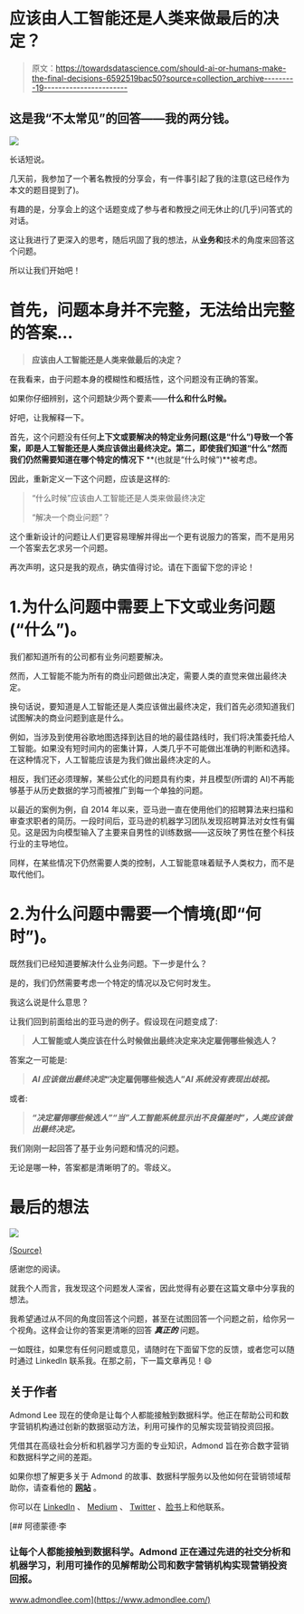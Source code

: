 # 应该由人工智能还是人类来做最后的决定？

> 原文：<https://towardsdatascience.com/should-ai-or-humans-make-the-final-decisions-6592519bac50?source=collection_archive---------19----------------------->

## 这是我“不太常见”的回答——我的两分钱。

![](img/a12468c3c8741137ee98ea4fbe4e179b.png)

长话短说。

几天前，我参加了一个著名教授的分享会，有一件事引起了我的注意(这已经作为本文的题目提到了)。

有趣的是，分享会上的这个话题变成了参与者和教授之间无休止的(几乎)问答式的对话。

这让我进行了更深入的思考，随后巩固了我的想法，从**业务和**技术的角度来回答这个问题。

所以让我们开始吧！

# 首先，问题本身并不完整，无法给出完整的答案…

> **应该由人工智能还是人类来做最后的决定？**

在我看来，由于问题本身的模糊性和概括性，这个问题没有正确的答案。

如果你仔细辨别，这个问题缺少两个要素——**什么和什么时候。**

好吧，让我解释一下。

首先，这个问题没有任何**上下文或要解决的特定业务问题(这是“什么”)**导致一个答案，即是人工智能还是人类应该做出最终决定。第二，即使我们知道“什么”然而我们仍然需要知道在哪个**特定的情况下** **(也就是“什么时候”)**被考虑。

因此，重新定义一下这个问题，应该是这样的:

> “什么时候”应该由人工智能还是人类来做最终决定
> 
> “解决一个商业问题”？

这个重新设计的问题让人们更容易理解并得出一个更有说服力的答案，而不是用另一个答案去乞求另一个问题。

再次声明，这只是我的观点，确实值得讨论。请在下面留下您的评论！

# 1.**为什么问题中需要上下文或业务问题(“什么”)。**

我们都知道所有的公司都有业务问题要解决。

然而，人工智能不能为所有的商业问题做出决定，需要人类的直觉来做出最终决定。

换句话说，要知道是人工智能还是人类应该做出最终决定，我们首先必须知道我们试图解决的商业问题到底是什么。

例如，当涉及到使用谷歌地图选择到达目的地的最佳路线时，我们将决策委托给人工智能。如果没有短时间内的密集计算，人类几乎不可能做出准确的判断和选择。在这种情况下，人工智能应该是为我们做出最终决定的人。

相反，我们还必须理解，某些公式化的问题具有约束，并且模型(所谓的 AI)不再能够基于从历史数据的学习而被推广到每一个单独的问题。

以最近的案例为例，自 2014 年以来，亚马逊一直在使用他们的招聘算法来扫描和审查求职者的简历。一段时间后，亚马逊的机器学习团队发现招聘算法对女性有偏见。这是因为向模型输入了主要来自男性的训练数据——这反映了男性在整个科技行业的主导地位。

同样，在某些情况下仍然需要人类的控制，人工智能意味着赋予人类权力，而不是取代他们。

# 2.为什么问题中需要一个情境(即“何时”)。

既然我们已经知道要解决什么业务问题。下一步是什么？

是的，我们仍然需要考虑一个特定的情况以及它何时发生。

我这么说是什么意思？

让我们回到前面给出的亚马逊的例子。假设现在问题变成了:

> **人工智能或人类应该在什么时候做出最终决定来决定雇佣哪些候选人？**

答案之一可能是:

> ***AI 应该做出最终决定*“决定雇佣哪些候选人”*AI 系统没有表现出歧视。***

或者:

> ***“决定雇佣哪些候选人”“当”*人工智能系统显示出不良偏差时”，人类应该做出最终决定*。***

我们刚刚一起回答了基于业务问题和情况的问题。

无论是哪一种，答案都是清晰明了的。零歧义。

# 最后的想法

![](img/94f89fa0f77b32cb0437e39a35749daf.png)

[(Source)](https://unsplash.com/photos/Zgd0UYnX9hU)

感谢您的阅读。

就我个人而言，我发现这个问题发人深省，因此觉得有必要在这篇文章中分享我的想法。

我希望通过从不同的角度回答这个问题，甚至在试图回答一个问题之前，给你另一个视角。这样会让你的答案更清晰的回答 ***真正的*** 问题。

一如既往，如果您有任何问题或意见，请随时在下面留下您的反馈，或者您可以随时通过 LinkedIn 联系我。在那之前，下一篇文章再见！😄

## 关于作者

Admond Lee 现在的使命是让每个人都能接触到数据科学。他正在帮助公司和数字营销机构通过创新的数据驱动方法，利用可操作的见解实现营销投资回报。

凭借其在高级社会分析和机器学习方面的专业知识，Admond 旨在弥合数字营销和数据科学之间的差距。

如果你想了解更多关于 Admond 的故事、数据科学服务以及他如何在营销领域帮助你，请查看他的 [**网站**](https://www.admondlee.com/) 。

你可以在 [LinkedIn](https://www.linkedin.com/in/admond1994/) 、 [Medium](https://medium.com/@admond1994) 、 [Twitter](https://twitter.com/admond1994) 、[脸书](https://www.facebook.com/admond1994)上和他联系。

[](https://www.admondlee.com/) [## 阿德蒙德·李

### 让每个人都能接触到数据科学。Admond 正在通过先进的社交分析和机器学习，利用可操作的见解帮助公司和数字营销机构实现营销投资回报。

www.admondlee.com](https://www.admondlee.com/)